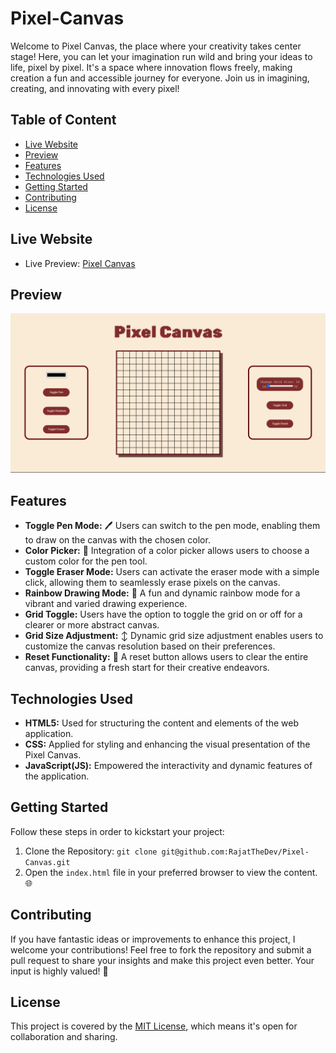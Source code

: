 # Pixel-Canvas

Welcome to Pixel Canvas, the place where your creativity takes center stage! Here, you can let your imagination run wild and bring your ideas to life, pixel by pixel. It's a space where innovation flows freely, making creation a fun and accessible journey for everyone. Join us in imagining, creating, and innovating with every pixel!

## Table of Content

- [Live Website](#live-website)
- [Preview](#preview)
- [Features](#features)
- [Technologies Used](#technologies-used)
- [Getting Started](#getting-started)
- [Contributing](#contributing)
- [License](#license)

## Live Website

- Live Preview: [Pixel Canvas](https://rajatthedev.github.io/Pixel-Canvas/)

## Preview

![](screenshot/screenshot.webp)

## Features

- **Toggle Pen Mode:** 🖊️ Users can switch to the pen mode, enabling them to draw on the canvas with the chosen color.
- **Color Picker:** 🎨 Integration of a color picker allows users to choose a custom color for the pen tool.
- **Toggle Eraser Mode:** Users can activate the eraser mode with a simple click, allowing them to seamlessly erase pixels on the canvas.
- **Rainbow Drawing Mode:** 🌈 A fun and dynamic rainbow mode for a vibrant and varied drawing experience.
- **Grid Toggle:** Users have the option to toggle the grid on or off for a clearer or more abstract canvas.
- **Grid Size Adjustment:** ↕️ Dynamic grid size adjustment enables users to customize the canvas resolution based on their preferences.
- **Reset Functionality:** 🔄️ A reset button allows users to clear the entire canvas, providing a fresh start for their creative endeavors.

## Technologies Used

- **HTML5:** Used for structuring the content and elements of the web application.
- **CSS:** Applied for styling and enhancing the visual presentation of the Pixel Canvas.
- **JavaScript(JS):**  Empowered the interactivity and dynamic features of the application.

## Getting Started

Follow these steps in order to kickstart your project:

1. Clone the Repository: `git clone git@github.com:RajatTheDev/Pixel-Canvas.git`
2. Open the `index.html` file in your preferred browser to view the content. 🌐

## Contributing

If you have fantastic ideas or improvements to enhance this project, I welcome your contributions! Feel free to fork the repository and submit a pull request to share your insights and make this project even better. Your input is highly valued! 🚀

## License

This project is covered by the [MIT License](LICENSE), which means it's open for collaboration and sharing.